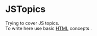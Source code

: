 # JSTopics
Trying to cover JS topics.
<br>
To write here use basic <a href="https://www.w3schools.com/tags/">HTML</a> concepts .
